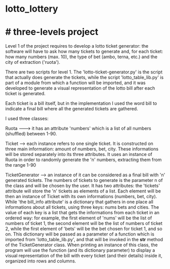# lotto_lottery
# # three-levels project

Level 1 of the project requires to develop a lotto ticket generator: the software will have to ask how many tickets to generate
and, for each ticket: how many numbers (max. 10), the type of bet (ambo, terna, etc.) and the city of extraction ('ruota').

There are two scripts for level 1. The 'lotto-ticket-generator.py' is the script that actually does generate the tickets, while
the script 'lotto_table_lib.py' is part of a module from which a function will be imported, and it was developed to generate a visual
representation of the lotto bill after each ticket is generated.

Each ticket is a bill itself, but in the implementation I used the word bill to indicate a final bill where all the generated
tickets are gathered.

I used three classes:

Ruota ---> it has an attribute 'numbers' which is a list of all numbers (shuffled) between 1-90.

Ticket --> each instance refers to one single ticket. It is constructed on three main information: amount of numbers, bet, city.
These informations will be stored separately into its three attributes.
It uses an instance of Ruota in order to randomly generate the 'n' numbers, extracting them from the range 1-90

TicketGenerator --> an instance of it can be considered as a final bill with 'n' generated tickets. The numbers of tickets
to generate is the parameter n of the class and will be chosen by the user.
It has two attributes: the 'tickets' attribute will store the 'n' tickets as elements of a list. Each element will be then an instance
of Ticket with its own informations (numbers, bet, city). 
While 'the bill_info attribute' is a dictionary that gathers in one place all informations about all tickets, using three keys: nums bets and cities. The value of each key is a list that gets the informations from each ticket in an ordered way: for example, the first element of 'nums' will be the list of numbers of ticket 1, the second element will be the list of numbers of ticket 2, while the first element of 'bets' will be the bet chosen for ticket 1, and so on.
This dictionary will be passed as a parameter of a function which is imported from 'lotto_table_lib.py', and that will be invoked in the
__str__ method of the TicketGenerator class. When printing an instance of this class, the program will use the function (and its dictionary parameter) to display a visual representation of the bill with every ticket (and their details) inside it, organized into rows and columns.


